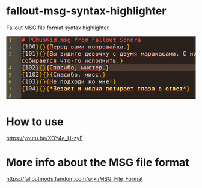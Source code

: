 # fallout-msg-syntax-highlighter
Fallout MSG file format syntax highlighter

![sample](https://raw.githubusercontent.com/iwanPlays/fallout-msg-syntax-highlighter/main/msg-example.png)

# How to use
https://youtu.be/XOY4e_H-zyE

# More info about the MSG file format
https://falloutmods.fandom.com/wiki/MSG_File_Format
